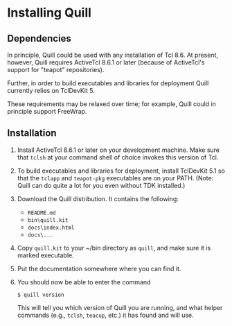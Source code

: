 # Installing Quill

## Dependencies

In principle, Quill could be used with any installation of Tcl 8.6.  At 
present, however, Quill requires ActiveTcl 8.6.1 or later (because of
ActiveTcl's support for "teapot" repositories).

Further, in order to build executables and libraries for deployment 
Quill currently relies on TclDevKit 5.

These requirements may be relaxed over time; for example, Quill could
in principle support FreeWrap.

## Installation

1. Install ActiveTcl 8.6.1 or later on your development machine.  Make
   sure that `tclsh` at your command shell of choice invokes
   this version of Tcl.

2. To build executables and libraries for deployment, install 
   TclDevKit 5.1 so that the `tclapp` and `teapot-pkg` executables 
   are on your PATH.  (Note: Quill can do quite a lot for you even
   without TDK installed.)

3. Download the Quill distribution.  It contains the following:

   * `README.md`
   * `bin\quill.kit`
   * `docs\index.html`
   * `docs\...`

4. Copy `quill.kit` to your ~/bin directory as `quill`, and make sure it
   is marked executable.

5. Put the documentation somewhere where you can find it.

6. You should now be able to enter the command

    `$ quill version`

   This will tell you which version of Quill you are running, and what
   helper commands (e.g., `tclsh`, `teacup`, etc.) it has found and will
   use.
